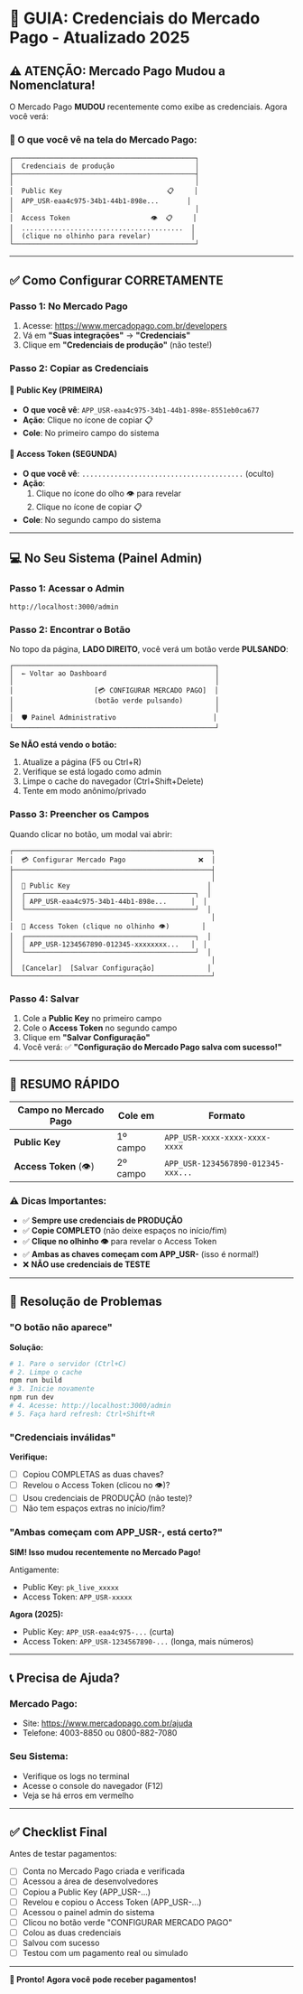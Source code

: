 # 🔑 GUIA: Credenciais do Mercado Pago - Atualizado 2025

## ⚠️ ATENÇÃO: Mercado Pago Mudou a Nomenclatura!

O Mercado Pago **MUDOU** recentemente como exibe as credenciais. Agora você verá:

### 📸 O que você vê na tela do Mercado Pago:

```
┌─────────────────────────────────────────────┐
│  Credenciais de produção                    │
├─────────────────────────────────────────────┤
│                                             │
│  Public Key                          📋     │
│  APP_USR-eaa4c975-34b1-44b1-898e...       │
│                                             │
│  Access Token                    👁️  📋     │
│  ........................................  │
│  (clique no olhinho para revelar)          │
└─────────────────────────────────────────────┘
```

---

## ✅ Como Configurar CORRETAMENTE

### Passo 1: No Mercado Pago

1. Acesse: https://www.mercadopago.com.br/developers
2. Vá em **"Suas integrações"** → **"Credenciais"**
3. Clique em **"Credenciais de produção"** (não teste!)

### Passo 2: Copiar as Credenciais

#### 🔑 Public Key (PRIMEIRA)
- **O que você vê**: `APP_USR-eaa4c975-34b1-44b1-898e-8551eb0ca677`
- **Ação**: Clique no ícone de copiar 📋
- **Cole**: No primeiro campo do sistema

#### 🔐 Access Token (SEGUNDA)
- **O que você vê**: `........................................` (oculto)
- **Ação**: 
  1. Clique no ícone do olho 👁️ para revelar
  2. Clique no ícone de copiar 📋
- **Cole**: No segundo campo do sistema

---

## 💻 No Seu Sistema (Painel Admin)

### Passo 1: Acessar o Admin
```
http://localhost:3000/admin
```

### Passo 2: Encontrar o Botão

No topo da página, **LADO DIREITO**, você verá um botão verde **PULSANDO**:

```
┌──────────────────────────────────────────────────┐
│  ← Voltar ao Dashboard                           │
│                                                  │
│                    [💳 CONFIGURAR MERCADO PAGO]  │
│                    (botão verde pulsando)        │
│                                                  │
│  🛡️ Painel Administrativo                        │
└──────────────────────────────────────────────────┘
```

**Se NÃO está vendo o botão:**
1. Atualize a página (F5 ou Ctrl+R)
2. Verifique se está logado como admin
3. Limpe o cache do navegador (Ctrl+Shift+Delete)
4. Tente em modo anônimo/privado

### Passo 3: Preencher os Campos

Quando clicar no botão, um modal vai abrir:

```
┌─────────────────────────────────────────────────┐
│  💳 Configurar Mercado Pago                  ❌  │
├─────────────────────────────────────────────────┤
│                                                 │
│  🔑 Public Key                                  │
│  ┌──────────────────────────────────────────┐  │
│  │ APP_USR-eaa4c975-34b1-44b1-898e...      │  │
│  └──────────────────────────────────────────┘  │
│                                                 │
│  🔐 Access Token (clique no olhinho 👁️)        │
│  ┌──────────────────────────────────────────┐  │
│  │ APP_USR-1234567890-012345-xxxxxxxx...   │  │
│  └──────────────────────────────────────────┘  │
│                                                 │
│  [Cancelar]  [Salvar Configuração]             │
└─────────────────────────────────────────────────┘
```

### Passo 4: Salvar

1. Cole a **Public Key** no primeiro campo
2. Cole o **Access Token** no segundo campo
3. Clique em **"Salvar Configuração"**
4. Você verá: ✅ **"Configuração do Mercado Pago salva com sucesso!"**

---

## 🎯 RESUMO RÁPIDO

| Campo no Mercado Pago | Cole em | Formato |
|-----------------------|---------|---------|
| **Public Key** | 1º campo | `APP_USR-xxxx-xxxx-xxxx-xxxx` |
| **Access Token** (👁️) | 2º campo | `APP_USR-1234567890-012345-xxx...` |

### ⚠️ Dicas Importantes:

- ✅ **Sempre use credenciais de PRODUÇÃO**
- ✅ **Copie COMPLETO** (não deixe espaços no início/fim)
- ✅ **Clique no olhinho 👁️** para revelar o Access Token
- ✅ **Ambas as chaves começam com APP_USR-** (isso é normal!)
- ❌ **NÃO use credenciais de TESTE**

---

## 🔧 Resolução de Problemas

### "O botão não aparece"

**Solução:**
```bash
# 1. Pare o servidor (Ctrl+C)
# 2. Limpe o cache
npm run build
# 3. Inicie novamente
npm run dev
# 4. Acesse: http://localhost:3000/admin
# 5. Faça hard refresh: Ctrl+Shift+R
```

### "Credenciais inválidas"

**Verifique:**
- [ ] Copiou COMPLETAS as duas chaves?
- [ ] Revelou o Access Token (clicou no 👁️)?
- [ ] Usou credenciais de PRODUÇÃO (não teste)?
- [ ] Não tem espaços extras no início/fim?

### "Ambas começam com APP_USR-, está certo?"

**SIM! Isso mudou recentemente no Mercado Pago!**

Antigamente:
- Public Key: `pk_live_xxxxx`
- Access Token: `APP_USR-xxxxx`

**Agora (2025):**
- Public Key: `APP_USR-eaa4c975-...` (curta)
- Access Token: `APP_USR-1234567890-...` (longa, mais números)

---

## 📞 Precisa de Ajuda?

### Mercado Pago:
- Site: https://www.mercadopago.com.br/ajuda
- Telefone: 4003-8850 ou 0800-882-7080

### Seu Sistema:
- Verifique os logs no terminal
- Acesse o console do navegador (F12)
- Veja se há erros em vermelho

---

## ✅ Checklist Final

Antes de testar pagamentos:

- [ ] Conta no Mercado Pago criada e verificada
- [ ] Acessou a área de desenvolvedores
- [ ] Copiou a Public Key (APP_USR-...)
- [ ] Revelou e copiou o Access Token (APP_USR-...)
- [ ] Acessou o painel admin do sistema
- [ ] Clicou no botão verde "CONFIGURAR MERCADO PAGO"
- [ ] Colou as duas credenciais
- [ ] Salvou com sucesso
- [ ] Testou com um pagamento real ou simulado

---

**🎉 Pronto! Agora você pode receber pagamentos!**

